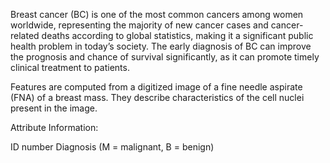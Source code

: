 Breast cancer (BC) is one of the most common cancers among women worldwide, representing the majority of new cancer cases and cancer-related deaths according to global statistics, making it a significant public health problem in today’s society. The early diagnosis of BC can improve the prognosis and chance of survival significantly, as it can promote timely clinical treatment to patients.

Features are computed from a digitized image of a fine needle aspirate (FNA) of a breast mass. They describe characteristics of the cell nuclei present in the image.

Attribute Information:

ID number
Diagnosis (M = malignant, B = benign)
